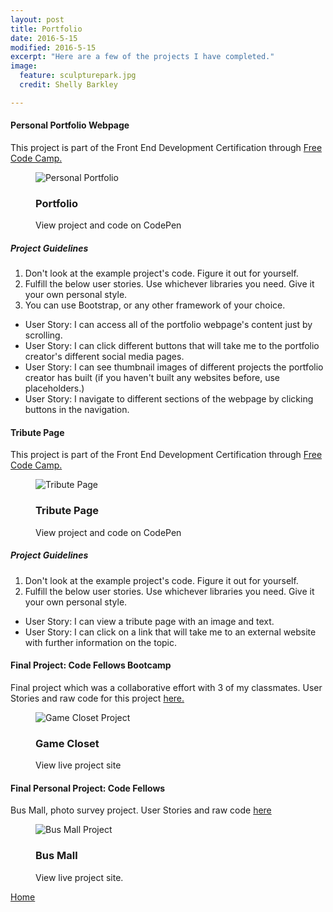 ```yaml
---
layout: post  
title: Portfolio  
date: 2016-5-15
modified: 2016-5-15
excerpt: "Here are a few of the projects I have completed."
image:
  feature: sculpturepark.jpg
  credit: Shelly Barkley

---
```


<div class="well">
<h4>Personal Portfolio Webpage</h4>
<p>This project is part of the Front End Development Certification through
  <a href="https://www.freecodecamp.com/"> Free Code Camp.</a>
</p>
<figure class="caption-title">
  <img src="http://res.cloudinary.com/recklessmoxie/image/upload/c_fit,h_320,q_100,w_440/v1463346256/Screen_Shot_2016-05-15_at_2.03.47_PM_fnnssl.png" alt="Personal Portfolio">
<figcaption>
  <h3>Portfolio</h3>
  <p>View project and code on CodePen</p>
  <i class="fa fa-codepen text-center"></i>
</figcaption>
  <a href="http://codepen.io/RecklessMoxie/full/PNePoM/"></a>
</figure>
<h5>Project Guidelines</h5>
<ol>
<li>Don't look at the example project's code. Figure it out for yourself.</li>
<li>Fulfill the below user stories. Use whichever libraries you need. Give it your own personal style.</li>
<li>You can use Bootstrap, or any other framework of your choice.</li>
</ol>
<ul>
<li>User Story: I can access all of the portfolio webpage's content just by scrolling.</li>
<li>User Story: I can click different buttons that will take me to the portfolio creator's different social media pages.</li>
<li>User Story: I can see thumbnail images of different projects the portfolio creator has built (if you haven't built any websites before, use placeholders.)</li>
<li>User Story: I navigate to different sections of the webpage by clicking buttons in the navigation.</li>
</ul>
</div>

<div class="well">
  <h4>Tribute Page</h4>
  <p>This project is part of the Front End Development Certification through
  <a href="https://www.freecodecamp.com/"> Free Code Camp.</a></p>
<figure class="caption-title">
  <img  src="http://res.cloudinary.com/recklessmoxie/image/upload/c_crop,h_320,q_100,w_440,x_156,y_214/v1462596674/tribute.jpg" alt="Tribute Page">
<figcaption>
  <h3>Tribute Page</h3>
  <p>View project and code on CodePen</p>
  <i class="fa fa-codepen text-center"></i>
</figcaption>
  <a href="http://codepen.io/RecklessMoxie/full/jqzQEV/"></a>
</figure>
  <h5>Project Guidelines</h5>
  <ol>  
  <li>Don't look at the example project's code. Figure it out for yourself.</li>
  <li>Fulfill the below user stories. Use whichever libraries you need. Give it your own personal style.</li>
  </ol>
  <ul>
  <li>User Story: I can view a tribute page with an image and text.</li>
  <li>User Story: I can click on a link that will take me to an external website with further information on the topic.</li>
  </ul>
</div>

<div class="well">
  <h4>Final Project: Code Fellows Bootcamp</h4>
  <p>Final project which was a collaborative effort with 3 of my classmates.
  User Stories and raw code for this project
  <a href="https://github.com/CarrieShort/game-closet"> here.</a></p>
<figure class="caption-title">
  <img src="http://res.cloudinary.com/recklessmoxie/image/upload/c_scale,h_320,w_440/v1462595781/game-closet.jpg" alt="Game Closet Project"/>
<figcaption>
  <h3>Game Closet</h3>
  <p>View live project site</p>
  <i class="fa fa-long-arrow-right"></i>
</figcaption>
  <a href="http://carrieshort.github.io/game-closet/index.html"></a>
</figure>
</div>

<div class="well">
  <h4>Final Personal Project: Code Fellows</h4>
  <p>Bus Mall, photo survey project.
  User Stories and raw code
  <a href="https://github.com/recklessmoxie/bus-mall">here</a></p>
<figure class="caption-title">
  <img src="http://res.cloudinary.com/recklessmoxie/image/upload/c_lfill,g_center,h_320,q_100,w_440/v1462651233/bus-mall-project.jpg" alt="Bus Mall Project">
<figcaption>
  <h3>Bus Mall</h3>
  <p>View live project site.</p>
  <i class="fa fa-long-arrow-right"></i>
</figcaption>
  <a href="http://www.recklessmoxie.com/bus-mall/"></a>
</figure>  
</div>

<div markdown="0"><a href="http://www.recklessmoxie.com" class="btn pull-right"> Home <i class="fa fa-long-arrow-right fa-lg"></i> </a></div>

